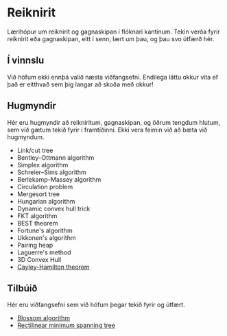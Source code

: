 
# Reiknirit

Lærihópur um reiknirit og gagnaskipan í flóknari kantinum. Tekin verða fyrir
reiknirit eða gagnaskipan, eitt í senn, lært um þau, og þau svo útfærð hér.

## Í vinnslu

<!--
Núverandi viðfangsefni er [Rectilinear minimum spanning
tree](https://en.wikipedia.org/wiki/Rectilinear_minimum_spanning_tree).
Endilega komdu og lærðu um það með okkur, og hjálpaðu okkur að útfæra það!
-->

Við höfum ekki ennþá valið næsta viðfangsefni. Endilega láttu okkur vita ef það
er eitthvað sem þig langar að skoða með okkur!

## Hugmyndir

Hér eru hugmyndir að reikniritum, gagnaskipan, og öðrum tengdum hlutum, sem við
gætum tekið fyrir í framtíðinni. Ekki vera feimin við að bæta við hugmyndum.

- Link/cut tree
- Bentley–Ottmann algorithm
- Simplex algorithm
- Schreier–Sims algorithm
- Berlekamp–Massey algorithm
- Circulation problem
- Mergesort tree
- Hungarian algorithm
- Dynamic convex hull trick
- FKT algorithm
- BEST theorem
- Fortune's algorithm
- Ukkonen's algorithm
- Pairing heap
- Laguerre's method
- 3D Convex Hull
- [Cayley-Hamilton theorem](https://discuss.codechef.com/questions/49614/linear-recurrence-using-cayley-hamilton-theorem)

## Tilbúið

Hér eru viðfangsefni sem við höfum þegar tekið fyrir og útfært.

- [Blossom algorithm](https://github.com/keppnisforritun/reiknirit/blob/master/Blossom%20algorithm/blossom.cpp)
- [Rectilinear minimum spanning tree](https://github.com/keppnisforritun/reiknirit/blob/master/Rectilinear%20minimum%20spanning%20tree/rekt.cpp)

